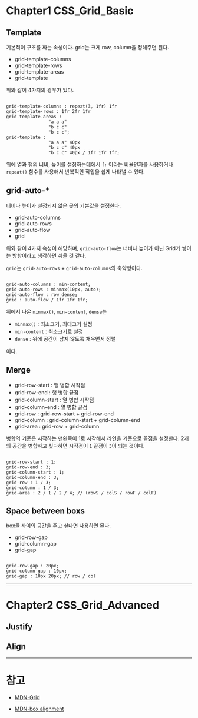 # Chapter1 CSS_Grid_Basic

## Template

기본적이 구조를 짜는 속성이다.
grid는 크게 row, column을 정해주면 된다.

- grid-template-columns
- grid-template-rows
- grid-template-areas
- grid-template

위와 같이 4가지의 경우가 있다.

```

grid-template-columns : repeat(3, 1fr) 1fr
grid-template-rows : 1fr 2fr 1fr
grid-template-areas :  
                "a a a"
                "b c c"
                "b c c";
grid-template :
                "a a a" 40px
                "b c c" 40px
                "b c c" 40px / 1fr 1fr 1fr;

```

위에 열과 행의 너비, 높이를 설정하는데에서 `fr` 이라는 비율인자를 사용하거나 `repeat()` 함수를 사용해서 반복적인 작업을 쉽게 나타낼 수 있다.

## grid-auto-*

너비나 높이가 설정되지 않은 곳의 기본값을 설정한다.

- grid-auto-columns
- grid-auto-rows
- grid-auto-flow
- grid

위와 같이 4가지 속성이 해당하며, `grid-auto-flow`는 너비나 높이가 아닌 Grid가 쌓이는 방향이라고 생각하면 쉬울 것 같다.

`grid`는 `grid-auto-rows` + `grid-auto-columns`의 축약형이다.

```

grid-auto-columns : min-content;
grid-auto-rows : minmax(10px, auto);
grid-auto-flow : row dense;
grid : auto-flow / 1fr 1fr 1fr;

```

위에서 나온 `minmax()`, `min-content`, `dense`는

- `minmax()` : 최소크기, 최대크기 설정
- `min-content` : 최소크기로 설정
- `dense` : 위에 공간이 남지 않도록 채우면서 정렬

이다.

## Merge

- grid-row-start : 행 병합 시작점
- grid-row-end : 행 병합 끝점
- grid-column-start : 열 병합 시작점
- grid-column-end : 열 병합 끝점
- grid-row : grid-row-start + grid-row-end
- grid-column : grid-column-start + grid-column-end
- grid-area : grid-row + grid-column

병합의 기준은 시작하는 맨왼쪽이 1로 시작해서 라인을 기준으로 끝점을 설정한다. 2개의 공간을 병합하고 싶다하면
시작점이 `1` 끝점이 `3`이 되는 것이다.

```

grid-row-start : 1;
grid-row-end : 3;
grid-column-start : 1;
grid-column-end : 3;
grid-row : 1 / 3;
grid-column : 1 / 3;
grid-area : 2 / 1 / 2 / 4; // (rowS / colS / rowF / colF)

```

## Space between boxs

box들 사이의 공간을 주고 싶다면 사용하면 된다.

- grid-row-gap
- grid-column-gap
- grid-gap

```

grid-row-gap : 20px;
grid-column-gap : 10px;
grid-gap : 10px 20px; // row / col

```

---

# Chapter2 CSS_Grid_Advanced

## Justify

## Align

---

# 참고

- [MDN-Grid](https://developer.mozilla.org/ko/docs/Web/CSS/CSS_Grid_Layout)

- [MDN-box alignment](https://developer.mozilla.org/en-US/docs/Web/CSS/CSS_Grid_Layout/Box_Alignment_in_CSS_Grid_Layout)